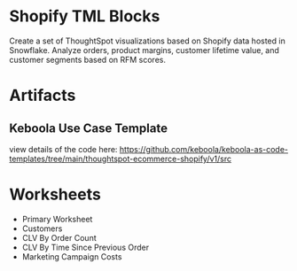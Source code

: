 # Shopify TML Blocks

Create a set of ThoughtSpot visualizations based on Shopify data hosted in Snowflake. Analyze orders, product margins, customer lifetime value, and customer segments based on RFM scores. 

# Artifacts 

## Keboola Use Case Template
view details of the code here: 
https://github.com/keboola/keboola-as-code-templates/tree/main/thoughtspot-ecommerce-shopify/v1/src


# Worksheets
- Primary Worksheet
- Customers
- CLV By Order Count
- CLV By Time Since Previous Order
- Marketing Campaign Costs
